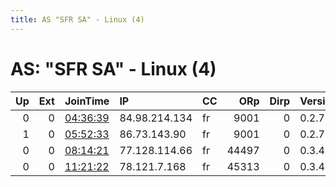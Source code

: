 ```yaml
---
title: AS "SFR SA" - Linux (4)
---
```


# AS: "SFR SA" - Linux (4)

|   Up |   Ext | JoinTime                                                                                            | IP            | CC   |   ORp |   Dirp | Version   | Contact   | Nickname   |   eFamMembers |
|-----:|------:|:----------------------------------------------------------------------------------------------------|:--------------|:-----|------:|-------:|:----------|:----------|:-----------|--------------:|
|    0 |     0 | [04:36:39](https://metrics.torproject.org/rs.html#details/D5D93568552318534FEB587C5E6004323B24B009) | 84.98.214.134 | fr   |  9001 |      0 | 0.2.7.6   | None      | gsrv       |             1 |
|    1 |     0 | [05:52:33](https://metrics.torproject.org/rs.html#details/C2EFED0E712C8D6165613E69A546BF0B579D1E75) | 86.73.143.90  | fr   |  9001 |      0 | 0.2.7.6   | None      | gsrv       |             1 |
|    0 |     0 | [08:14:21](https://metrics.torproject.org/rs.html#details/A170DC6E853C54ED9617313079AED411826043CD) | 77.128.114.66 | fr   | 44497 |      0 | 0.3.4.10  | None      | snap269    |             1 |
|    0 |     0 | [11:21:22](https://metrics.torproject.org/rs.html#details/4B9892A3ACA89682F7F2254F4571A72A0611758A) | 78.121.7.168  | fr   | 45313 |      0 | 0.3.4.10  | None      | snap269    |             1 |
